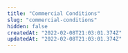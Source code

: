 ```yaml
---
title: "Commercial Conditions"
slug: "commercial-conditions"
hidden: false
createdAt: "2022-02-08T21:03:01.374Z"
updatedAt: "2022-02-08T21:03:01.374Z"
---
```

